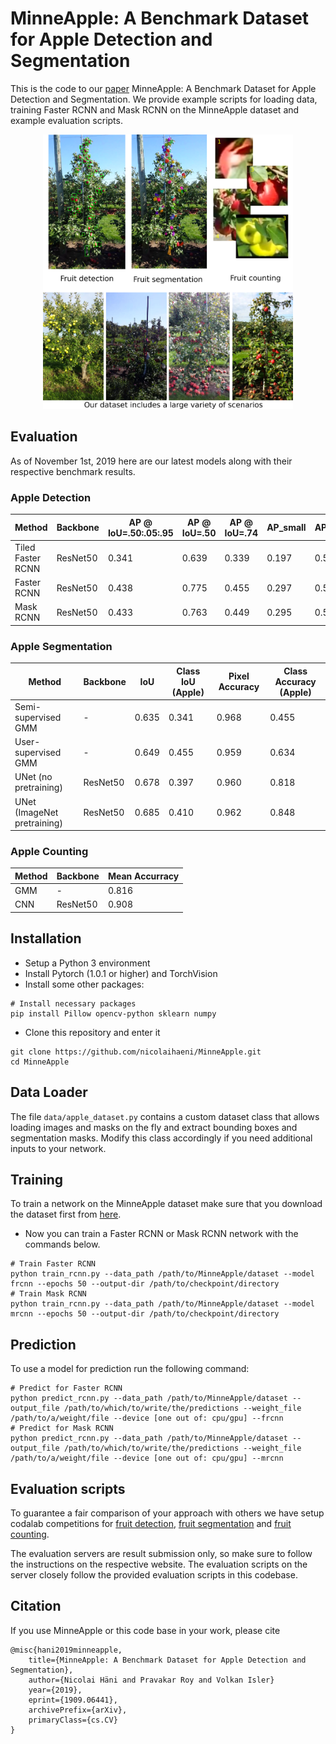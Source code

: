 # MinneApple: A Benchmark Dataset for Apple Detection and Segmentation
This is the code to our [paper](https://arxiv.org/abs/1909.06441) MinneApple: A Benchmark Dataset for Apple Detection and Segmentation. We provide example scripts for loading data, training Faster RCNN and Mask RCNN on the MinneApple dataset and example evaluation scripts.

<p align="center">
	<img src="./imgs/concept.png" width="400">
</p>

## Evaluation
As of November 1st, 2019 here are our latest models along with their respective benchmark results.

### Apple Detection
| Method | Backbone | AP @ IoU=.50:.05:.95 | AP @ IoU=.50  |  AP @ IoU=.74 | AP_small | AP_medium | AP_large|
|---|---|---|---|---|---|---|---|
| Tiled Faster RCNN  |  ResNet50  |  0.341 | 0.639 | 0.339  | 0.197  | 0.519  | 0.208  |
| Faster RCNN  |  ResNet50 |  0.438 |  0.775 | 0.455  | 0.297  | 0.578  | 0.871  |
| Mask RCNN  | ResNet50  | 0.433  |  0.763 | 0.449  | 0.295  | 0.571  |  0.809 |

### Apple Segmentation
| Method | Backbone | IoU | Class IoU (Apple) |  Pixel Accuracy | Class Accuracy (Apple) |
|---|---|---|---|---|---|
| Semi-supervised GMM  |  -  |  0.635 | 0.341 | 0.968  | 0.455  | 
| User-supervised GMM  |  -  |  0.649 |  0.455 | 0.959  | 0.634  | 
| UNet (no pretraining)  | ResNet50  | 0.678  |  0.397 | 0.960  | 0.818  | 
| UNet (ImageNet pretraining)  | ResNet50  | 0.685  |  0.410 | 0.962  | 0.848  | 

### Apple Counting
| Method | Backbone | Mean Accurracy | 
|---|---|---|
| GMM  |  -  |  0.816 | 
| CNN  |  ResNet50  |  0.908 |

## Installation
* Setup a Python 3 environment
* Install Pytorch (1.0.1 or higher) and TorchVision
* Install some other packages:
```
# Install necessary packages
pip install Pillow opencv-python sklearn numpy
```
* Clone this repository and enter it
```
git clone https://github.com/nicolaihaeni/MinneApple.git
cd MinneApple
```

## Data Loader
The file ```data/apple_dataset.py``` contains a custom dataset class that allows loading images and masks on the fly and extract bounding boxes and segmentation masks. Modify this class accordingly if you need additional inputs to your network.

## Training
To train a network on the MinneApple dataset make sure that you download the dataset first from [here](https://conservancy.umn.edu/handle/11299/206575).
* Now you can train a Faster RCNN or Mask RCNN network with the commands below.
```
# Train Faster RCNN
python train_rcnn.py --data_path /path/to/MinneApple/dataset --model frcnn --epochs 50 --output-dir /path/to/checkpoint/directory
# Train Mask RCNN
python train_rcnn.py --data_path /path/to/MinneApple/dataset --model mrcnn --epochs 50 --output-dir /path/to/checkpoint/directory

```

## Prediction 
To use a model for prediction run the following command:
```
# Predict for Faster RCNN
python predict_rcnn.py --data_path /path/to/MinneApple/dataset --output_file /path/to/which/to/write/the/predictions --weight_file /path/to/a/weight/file --device [one out of: cpu/gpu] --frcnn
# Predict for Mask RCNN
python predict_rcnn.py --data_path /path/to/MinneApple/dataset --output_file /path/to/which/to/write/the/predictions --weight_file /path/to/a/weight/file --device [one out of: cpu/gpu] --mrcnn
```

## Evaluation scripts
To guarantee a fair comparison of your approach with others we have setup codalab competitions for [fruit detection](https://competitions.codalab.org/competitions/21718), [fruit segmentation](https://competitions.codalab.org/competitions/21694) and [fruit counting](https://competitions.codalab.org/competitions/21719). 

The evaluation servers are result submission only, so make sure to follow the instructions on the respective website.
The evaluation scripts on the server closely follow the provided evaluation scripts in this codebase.

## Citation
If you use MinneApple or this code base in your work, please cite
```
@misc{hani2019minneapple,
    title={MinneApple: A Benchmark Dataset for Apple Detection and Segmentation},
    author={Nicolai Häni and Pravakar Roy and Volkan Isler}
    year={2019},
    eprint={1909.06441},
    archivePrefix={arXiv},
    primaryClass={cs.CV}
}
```
